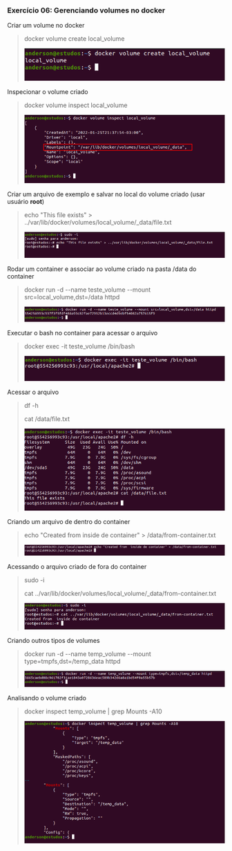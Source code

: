 ### Exercício 06: Gerenciando volumes no docker

Criar um volume no docker
>docker volume create local_volume
> 
>![](/exercicio-06/images/docker-create-volume.png "docker volume create local_volume")

Inspecionar o volume criado
>docker volume inspect local_volume
> 
>![](/exercicio-06/images/docker-volume-inspect.png "docker volume inspect local_volume")

Criar um arquivo de exemplo e salvar no local do volume criado (usar usuário **root**)
>echo "This file exists" > ../var/lib/docker/volumes/local_volume/_data/file.txt 
> 
>![](/exercicio-06/images/criar-arquivo-volume.png)

Rodar um container e associar ao volume criado na pasta /data do container
>docker run -d --name teste_volume --mount src=local_volume,dst=/data httpd 
> 
>![](/exercicio-06/images/docker-run-mount.png "docker run -d --name teste_volume --mount src=local_volume,dst=/data httpd")

Executar o bash no container para acessar o arquivo
>docker exec -it teste_volume /bin/bash
> 
>![](/exercicio-06/images/docker-exec.png "docker exec -it teste_volume /bin/bash")

Acessar o arquivo
>
> df -h
>
> cat /data/file.txt
> 
>![](/exercicio-06/images/cat-file.png)

Criando um arquivo de dentro do container
>echo "Created from  inside de container" > /data/from-container.txt
>
>![](/exercicio-06/images/create-file-from-container.png)


Acessando o arquivo criado de fora do container
>sudo -i
>
>cat ../var/lib/docker/volumes/local_volume/_data/from-container.txt
> 
>![](/exercicio-06/images/access-other-file-outside-container.png)

Criando outros tipos de volumes
>docker run -d --name temp_volume --mount type=tmpfs,dst=/temp_data httpd
> 
>![](/exercicio-06/images/docker-run-other-volume.png)

Analisando o volume criado
>docker inspect temp_volume | grep Mounts -A10
> 
>![](/exercicio-06/images/docker-inspect.png)